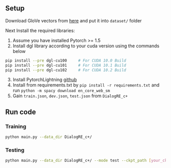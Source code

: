 ## Setup
Download GloVe vectors from [here](https://www.kaggle.com/thanakomsn/glove6b300dtxt/data) and put it into `dataset/` folder

Next Install the required libraries:
1. Assume you have installed Pytorch >= 1.5
2. Install dgl library according to your cuda version using the commands below
```sh
pip install --pre dgl-cu100     # For CUDA 10.0 Build
pip install --pre dgl-cu101     # For CUDA 10.1 Build
pip install --pre dgl-cu102     # For CUDA 10.2 Build
```
3. Install PytorchLightning [github](https://github.com/PyTorchLightning/pytorch-lightning)
4. Install from requirements.txt by `pip install -r requirements.txt` and run `python -m spacy download en_core_web_sm`
5. Gain `train.json`, `dev.json`, `test.json` from ```DialogRE_c+```


## Run code

### Training
```sh
python main.py --data_dir DialogRE_c+/
```

### Testing
```sh
python main.py --data_dir DialogRE_c+/ --mode test --ckpt_path [your_ckpt_file_path]
```
